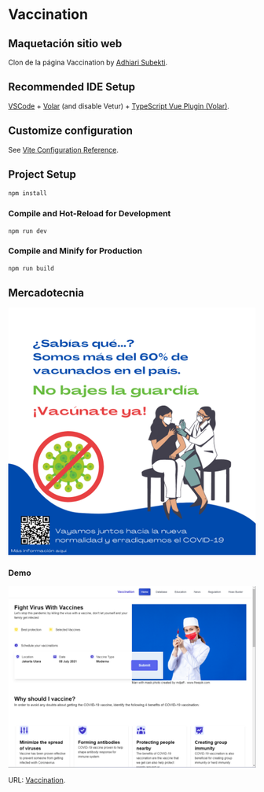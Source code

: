 # Vaccination

## Maquetación sitio web

Clon de la página Vaccination by
[Adhiari Subekti](https://dribbble.com/Adhiari_is).

## Recommended IDE Setup

[VSCode](https://code.visualstudio.com/) + [Volar](https://marketplace.visualstudio.com/items?itemName=johnsoncodehk.volar) (and disable Vetur) + [TypeScript Vue Plugin (Volar)](https://marketplace.visualstudio.com/items?itemName=johnsoncodehk.vscode-typescript-vue-plugin).

## Customize configuration

See [Vite Configuration Reference](https://vitejs.dev/config/).

## Project Setup

```sh
npm install
```

### Compile and Hot-Reload for Development

```sh
npm run dev
```

### Compile and Minify for Production

```sh
npm run build
```

## Mercadotecnia

![Marketing vacunación](/src/assets/images/mercadotecnia-covid-19.png)

### Demo

![Captura página principal](/src/assets/images/captura-home.png)

URL: [Vaccination](https://6232b9d95d0a297cc744fc67--hardcore-payne-eb1aff.netlify.app/).
